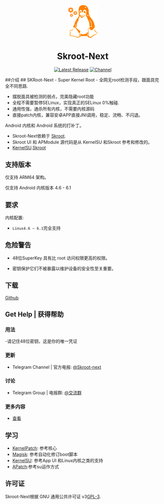 <div align="center">
<img src="https://github.com/zh-sc/Skroot-Next/blob/main/docr/ipc_home/icr_skroot.png" style="width: 96px;" alt="logo">
<h1 align="center">Skroot-Next</h1>

[![Latest Release](https://img.shields.io/github/v/release/zh-sc/Skroot-Next?label=Release&logo=github)](https://github.com/zh-sc/Skroot-Next/releases/latest)
[![Channel](https://img.shields.io/badge/Follow-Telegram-blue.svg?logo=telegram)](https://t.me/Skroot_Next)

</div>
##介绍
## SKRoot-Next - Super Kernel Root
- 全网无root检测手段，跟面具完全不同思路.

- 摆脱面具被检测的弱点，完美隐藏root功能
- 全程不需要暂停SELinux，实现真正的SELinux  0%触碰.
- 通用性强，通杀所有内核，不需要内核源码
- 直接patch内核，兼容安卓APP直接JNI调用，稳定、流畅、不闪退。

Android 内核和 Android 系统的打补丁。


- Skroot-Next依赖于 [Skroot](https://github.com/bmax121/KernelPatch/).
- Skroot UI 和 APModule 源代码是从 KernelSU 和Skroot 参考和修改的。
-  [KernelSU](https://github.com/tiann/KernelSU).[Skroot](https://github.com/abcz316/SKRoot-linuxKernelRoot)

## 支持版本
仅支持 ARM64 架构。

仅支持 Android 内核版本 4.6 - 6.1
## 要求

内核配置:

- `Linux4.6 ~ 6.1`完全支持

## 危险警告

- 48位SuperKey 具有比 root 访问权限更高的权限。

- 密钥保护它们不被暴露以维护设备的安全性至关重要。

## 下载
[Github](https://github.com/zh-sc/Skroot-Next) 

## Get Help | 获得帮助

### 用法
-请记住48位密钥，这是你的唯一凭证

### 更新

- Telegram Channel | 官方电报: [@Skroot-next](https://t.me/Skroot_Next)

### 讨论

- Telegram Group | 电报群: [@交流群](https://t.me/skroot_Next_chat)

### 更多内容

- [查看](docs/)

## 学习

- [KernelPatch](https://github.com/abcz316/SKRoot-linuxKernelRoot): 参考核心
- [Magisk](https://github.com/topjohnwu/Magisk): 参考自动化修订boot脚本
- [KernelSU](https://github.com/tiann/KernelSU): 参考App UI 和Linux内核之类的支持
- [APatch](https://github.com/bmax121/APatch):参考su运作方式
## 许可证

Skroot-Next根据 GNU 通用公共许可证 v3[GPL-3](http://www.gnu.org/copyleft/gpl.html).
